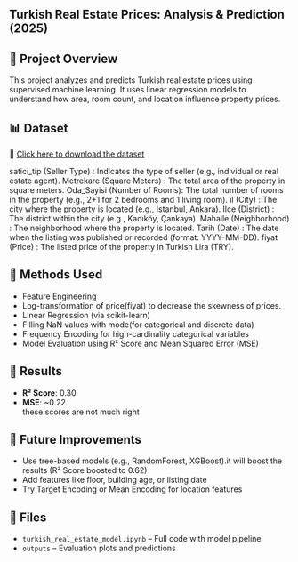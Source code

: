## Turkish Real Estate Prices: Analysis & Prediction (2025) ##

## 📌 Project Overview
This project analyzes and predicts Turkish real estate prices using supervised machine learning. It uses linear regression models to understand how area, room count, and location influence property prices.

## 📊 Dataset
🔗 [Click here to download the dataset]([https://example.com/dataset-link.csv](https://www.kaggle.com/datasets/emrekaradag/real-estate-prices-in-turkey-2025/data?select=processed_turkish_house_sales.csv))

satici_tip (Seller Type)    : Indicates the type of seller (e.g., individual or real estate agent).
Metrekare (Square Meters)   : The total area of the property in square meters.
Oda_Sayisi (Number of Rooms): The total number of rooms in the property (e.g., 2+1 for 2 bedrooms and 1 living room).
il (City)                   : The city where the property is located (e.g., Istanbul, Ankara).
Ilce (District)             : The district within the city (e.g., Kadıköy, Çankaya).
Mahalle (Neighborhood)      : The neighborhood where the property is located.
Tarih (Date)                : The date when the listing was published or recorded (format: YYYY-MM-DD).
fiyat (Price)               : The listed price of the property in Turkish Lira (TRY).

## 🧠 Methods Used
- Feature Engineering
- Log-transformation of price(fiyat) to decrease the skewness of prices.
- Linear Regression (via scikit-learn)
- Filling NaN values with mode(for categorical and discrete data)
- Frequency Encoding for high-cardinality categorical variables
- Model Evaluation using R² Score and Mean Squared Error (MSE)

## 🧪 Results
- **R² Score**: 0.30
- **MSE**: ~0.22  
these scores are not much right

## 🚀 Future Improvements
- Use tree-based models (e.g., RandomForest, XGBoost).it will boost the results (R² Score boosted to 0.62)
- Add features like floor, building age, or listing date
- Try Target Encoding or Mean Encoding for location features

## 📁 Files
- `turkish_real_estate_model.ipynb` – Full code with model pipeline
- `outputs` – Evaluation plots and predictions



